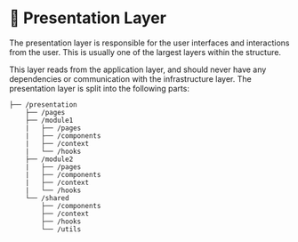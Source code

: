 # 🎨 Presentation Layer

The presentation layer is responsible for the user interfaces and interactions from the user. This is usually one of the largest layers within the structure.

This layer reads from the application layer, and should never have any dependencies or communication with the infrastructure layer. The presentation layer is split into the following parts:

```
├── /presentation
    ├── /pages
    ├── /module1
    |   ├── /pages
    |   ├── /components
    |   ├── /context
    |   └── /hooks
    ├── /module2
    |   ├── /pages
    |   ├── /components
    |   ├── /context
    |   └── /hooks
    └── /shared
        ├── /components
        ├── /context
        ├── /hooks
        └── /utils
```
